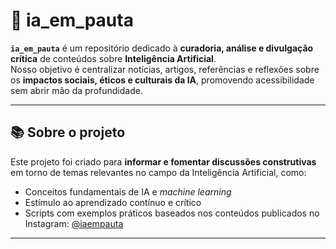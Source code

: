 # 🤖 ia_em_pauta

**`ia_em_pauta`** é um repositório dedicado à **curadoria, análise e divulgação crítica** de conteúdos sobre **Inteligência Artificial**.  
Nosso objetivo é centralizar notícias, artigos, referências e reflexões sobre os **impactos sociais, éticos e culturais da IA**, promovendo acessibilidade sem abrir mão da profundidade.

---

## 📚 Sobre o projeto

Este projeto foi criado para **informar e fomentar discussões construtivas** em torno de temas relevantes no campo da Inteligência Artificial, como:

- Conceitos fundamentais de IA e *machine learning*  
- Estímulo ao aprendizado contínuo e crítico  
- Scripts com exemplos práticos baseados nos conteúdos publicados no Instagram: [@iaempauta](https://instagram.com/iaempauta)

---

 
 
